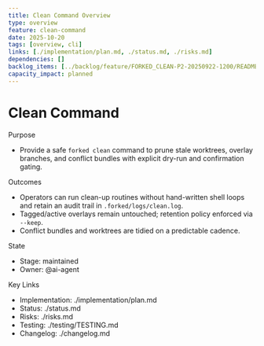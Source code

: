 ```yaml
---
title: Clean Command Overview
type: overview
feature: clean-command
date: 2025-10-20
tags: [overview, cli]
links: [./implementation/plan.md, ./status.md, ./risks.md]
dependencies: []
backlog_items: [../backlog/feature/FORKED_CLEAN-P2-20250922-1200/README.md]
capacity_impact: planned
---
```


# Clean Command

Purpose
- Provide a safe `forked clean` command to prune stale worktrees, overlay branches, and conflict bundles with explicit dry-run and confirmation gating.

Outcomes
- Operators can run clean-up routines without hand-written shell loops and retain an audit trail in `.forked/logs/clean.log`.
- Tagged/active overlays remain untouched; retention policy enforced via `--keep`.
- Conflict bundles and worktrees are tidied on a predictable cadence.

State
- Stage: maintained
- Owner: @ai-agent

Key Links
- Implementation: ./implementation/plan.md
- Status: ./status.md
- Risks: ./risks.md
- Testing: ./testing/TESTING.md
- Changelog: ./changelog.md
